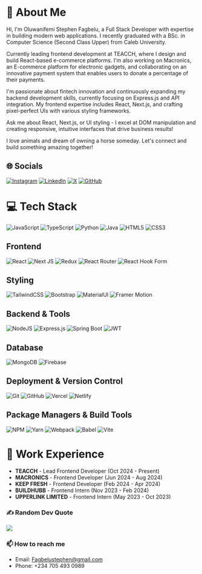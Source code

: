 # 💫 About Me
Hi, I'm Oluwanifemi Stephen Fagbelu, a Full Stack Developer with expertise in building modern web applications. I recently graduated with a BSc. in Computer Science (Second Class Upper) from Caleb University.

Currently leading frontend development at TEACCH, where I design and build React-based e-commerce platforms. I'm also working on Macronics, an E-commerce platform for electronic gadgets, and collaborating on an innovative payment system that enables users to donate a percentage of their payments.

I'm passionate about fintech innovation and continuously expanding my backend development skills, currently focusing on Express.js and API integration. My frontend expertise includes React, Next.js, and crafting pixel-perfect UIs with various styling frameworks.

Ask me about React, Next.js, or UI styling - I excel at DOM manipulation and creating responsive, intuitive interfaces that drive business results!

I love animals and dream of owning a horse someday. Let's connect and build something amazing together!

## 🌐 Socials
[![Instagram](https://img.shields.io/badge/Instagram-%23E4405F.svg?logo=Instagram&logoColor=white)](https://instagram.com/_vinny.in4k) [![LinkedIn](https://img.shields.io/badge/LinkedIn-%230077B5.svg?logo=linkedin&logoColor=white)](https://linkedin.com/in/Stephen-Fagbelu) [![X](https://img.shields.io/badge/X-black.svg?logo=X&logoColor=white)](https://x.com/Lastevon2) [![GitHub](https://img.shields.io/badge/GitHub-100000?style=flat&logo=github&logoColor=white)](https://github.com/Vinniharu)

# 💻 Tech Stack
![JavaScript](https://img.shields.io/badge/javascript-%23323330.svg?style=for-the-badge&logo=javascript&logoColor=%23F7DF1E) ![TypeScript](https://img.shields.io/badge/typescript-%23007ACC.svg?style=for-the-badge&logo=typescript&logoColor=white) ![Python](https://img.shields.io/badge/python-3670A0?style=for-the-badge&logo=python&logoColor=ffdd54) ![Java](https://img.shields.io/badge/java-%23ED8B00.svg?style=for-the-badge&logo=openjdk&logoColor=white) ![HTML5](https://img.shields.io/badge/html5-%23E34F26.svg?style=for-the-badge&logo=html5&logoColor=white) ![CSS3](https://img.shields.io/badge/css3-%231572B6.svg?style=for-the-badge&logo=css3&logoColor=white)

## Frontend
![React](https://img.shields.io/badge/react-%2320232a.svg?style=for-the-badge&logo=react&logoColor=%2361DAFB) ![Next JS](https://img.shields.io/badge/Next-black?style=for-the-badge&logo=next.js&logoColor=white) ![Redux](https://img.shields.io/badge/redux-%23593d88.svg?style=for-the-badge&logo=redux&logoColor=white) ![React Router](https://img.shields.io/badge/React_Router-CA4245?style=for-the-badge&logo=react-router&logoColor=white) ![React Hook Form](https://img.shields.io/badge/React%20Hook%20Form-%23EC5990.svg?style=for-the-badge&logo=reacthookform&logoColor=white)

## Styling
![TailwindCSS](https://img.shields.io/badge/tailwindcss-%2338B2AC.svg?style=for-the-badge&logo=tailwind-css&logoColor=white) ![Bootstrap](https://img.shields.io/badge/bootstrap-%238511FA.svg?style=for-the-badge&logo=bootstrap&logoColor=white) ![MaterialUI](https://img.shields.io/badge/Material--UI-0081CB?style=for-the-badge&logo=material-ui&logoColor=white) ![Framer Motion](https://img.shields.io/badge/Framer_Motion-black?style=for-the-badge&logo=framer&logoColor=blue)

## Backend & Tools
![NodeJS](https://img.shields.io/badge/node.js-6DA55F?style=for-the-badge&logo=node.js&logoColor=white) ![Express.js](https://img.shields.io/badge/express.js-%23404d59.svg?style=for-the-badge&logo=express&logoColor=%2361DAFB) ![Spring Boot](https://img.shields.io/badge/Spring_Boot-F2F4F9?style=for-the-badge&logo=spring-boot) ![JWT](https://img.shields.io/badge/JWT-black?style=for-the-badge&logo=JSON%20web%20tokens)

## Database
![MongoDB](https://img.shields.io/badge/MongoDB-%234ea94b.svg?style=for-the-badge&logo=mongodb&logoColor=white) ![Firebase](https://img.shields.io/badge/firebase-%23039BE5.svg?style=for-the-badge&logo=firebase)

## Deployment & Version Control
![Git](https://img.shields.io/badge/git-%23F05033.svg?style=for-the-badge&logo=git&logoColor=white) ![GitHub](https://img.shields.io/badge/github-%23121011.svg?style=for-the-badge&logo=github&logoColor=white) ![Vercel](https://img.shields.io/badge/vercel-%23000000.svg?style=for-the-badge&logo=vercel&logoColor=white) ![Netlify](https://img.shields.io/badge/netlify-%23000000.svg?style=for-the-badge&logo=netlify&logoColor=#00C7B7) 

## Package Managers & Build Tools
![NPM](https://img.shields.io/badge/NPM-%23CB3837.svg?style=for-the-badge&logo=npm&logoColor=white) ![Yarn](https://img.shields.io/badge/yarn-%232C8EBB.svg?style=for-the-badge&logo=yarn&logoColor=white) ![Webpack](https://img.shields.io/badge/webpack-%238DD6F9.svg?style=for-the-badge&logo=webpack&logoColor=black) ![Babel](https://img.shields.io/badge/Babel-F9DC3E?style=for-the-badge&logo=babel&logoColor=black) ![Vite](https://img.shields.io/badge/vite-%23646CFF.svg?style=for-the-badge&logo=vite&logoColor=white)

# 🚀 Work Experience
- **TEACCH** - Lead Frontend Developer (Oct 2024 - Present)
- **MACRONICS** - Frontend Developer (Jun 2024 - Aug 2024)
- **KEEP FRESH** - Frontend Developer (Feb 2024 - Apr 2024)
- **BUILDHUBB** - Frontend Intern (Nov 2023 - Feb 2024)
- **UPPERLINK LIMITED** - Frontend Intern (May 2023 - Oct 2023)

### ✍️ Random Dev Quote
![](https://quotes-github-readme.vercel.app/api?type=horizontal&theme=radical)

### 📫 How to reach me
- Email: Fagbelustephen@gmail.com
- Phone: +234 705 493 0989
